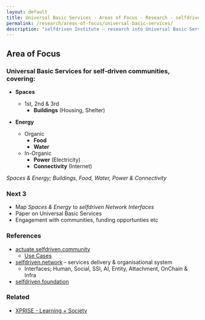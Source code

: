 ```yaml
---
layout: default
title: Universal Basic Services - Areas of Focus - Research - selfdriven Institute
permalink: /research/areas-of-focus/universal-basic-services/
description: "selfdriven Institute — research into Universal Basic Services."
---
```


## Area of Focus

### Universal Basic Services for self-driven communities, covering:

- **Spaces**
    - 1st, 2nd & 3rd
        - **Buildings** (Housing, Shelter)

- **Energy**
    - Organic
        - **Food**
        - **Water**
    - In-Organic
        - **Power** (Electricity)
        - **Connectivity** (Internet)

*Spaces & Energy; Buildings, Food, Water, Power & Connectivity*

### Next 3

- Map *Spaces & Energy* to *selfdriven Network Interfaces*
- Paper on Universal Basic Services
- Engagement with communities, funding opportunties etc

### References

- [actuate.selfdriven.community](https://actuate.selfdriven.community)
    - [Use Cases](https://actuate.selfdriven.community/use-cases/)
- [selfdriven.network](https://selfdriven.network) - services delivery & organisational system
    - Interfaces; Human, Social, SSI, AI, Entity, Attachment, OnChain & Infra
- [selfdriven.foundation](https://selfdriven.foundation)

### Related
- [XPRISE - Learning + Society](https://www.xprize.org/focus-areas/learning-society)
